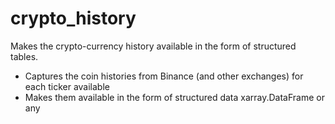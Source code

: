 # crypto_history
Makes the crypto-currency history available in the form of structured tables.

* Captures the coin histories from Binance (and other exchanges) for each ticker available
* Makes them available in the form of structured data xarray.DataFrame or any

